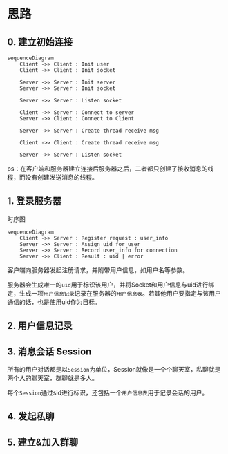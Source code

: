 # 思路

## 0. 建立初始连接

```mermaid
sequenceDiagram
	Client ->> Client : Init user
	Client ->> Client : Init socket

	Server ->> Server : Init server
	Server ->> Server : Init socket
	
	Server ->> Server : Listen socket

	Client ->> Server : Connect to server
	Server ->> Client : Connect to Client

	Server ->> Server : Create thread receive msg

	Client ->> Client : Create thread receive msg

	Server ->> Server : Listen socket
```

ps：在客户端和服务器建立连接后服务器之后，二者都只创建了接收消息的线程，而没有创建发送消息的线程。

## 1. 登录服务器

时序图

```mermaid
sequenceDiagram
	Client ->> Server : Register request : user_info
	Server ->> Server : Assign uid for user
	Server ->> Server : Record user_info for connection
	Server ->> Client : Result : uid | error
```

客户端向服务器发起注册请求，并附带用户信息，如用户名等参数。

服务器会生成唯一的`uid`用于标识该用户，并将Socket和用户信息与uid进行绑定，生成一项`用户信息记录`记录在服务器的`用户信息表`。若其他用户要指定与该用户通信的话，也是使用uid作为目标。

## 2. 用户信息记录

## 3. 消息会话 Session

所有的用户对话都是以`Session`为单位，Session就像是一个个聊天室，私聊就是两个人的聊天室，群聊就是多人。

每个`Session`通过sid进行标识，还包括一个`用户信息表`用于记录会话的用户。

## 4. 发起私聊

## 5. 建立&加入群聊
